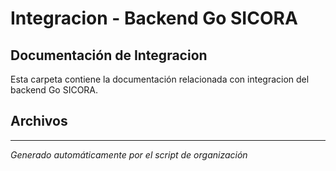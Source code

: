# Integracion - Backend Go SICORA

## Documentación de Integracion

Esta carpeta contiene la documentación relacionada con integracion del backend Go SICORA.

## Archivos



---
*Generado automáticamente por el script de organización*

